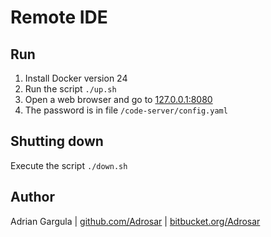 # Remote IDE

## Run
1. Install Docker version 24
2. Run the script `./up.sh`
3. Open a web browser and go to [127.0.0.1:8080](http://127.0.0.1:8080)
4. The password is in file `/code-server/config.yaml`

## Shutting down
Execute the script `./down.sh`

## Author
Adrian Gargula | [github.com/Adrosar](https://github.com/Adrosar) | [bitbucket.org/Adrosar](https://bitbucket.org/Adrosar)